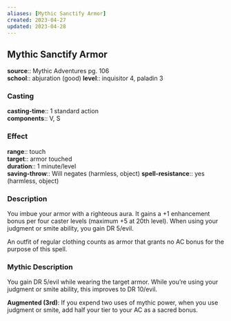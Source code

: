 ```yaml
---
aliases: [Mythic Sanctify Armor]
created: 2023-04-27
updated: 2023-04-28
---
```


## Mythic Sanctify Armor

**source**:: Mythic Adventures pg. 106  
**school**:: abjuration (good)
**level**:: inquisitor 4, paladin 3

### Casting

**casting-time**:: 1 standard action  
**components**:: V, S

### Effect

**range**:: touch  
**target**:: armor touched  
**duration**:: 1 minute/level  
**saving-throw**:: Will negates (harmless, object)
**spell-resistance**:: yes (harmless, object)

### Description

You imbue your armor with a righteous aura. It gains a +1 enhancement bonus per four caster levels (maximum +5 at 20th level). When using your judgment or smite ability, you gain DR 5/evil.  
  
An outfit of regular clothing counts as armor that grants no AC bonus for the purpose of this spell.

### Mythic Description

You gain DR 5/evil while wearing the target armor. While you’re using your judgment or smite ability, this improves to DR 10/evil.  
  
**Augmented (3rd)**: If you expend two uses of mythic power, when you use judgment or smite, add half your tier to your AC as a sacred bonus.
